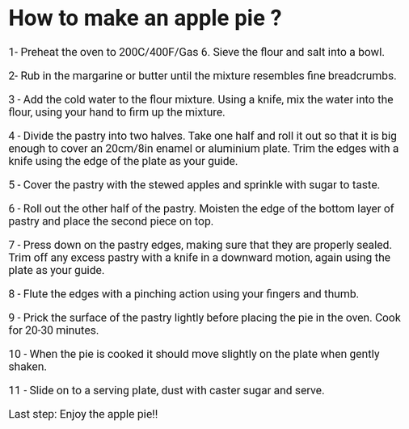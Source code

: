 
<html>
<head>
<link href='https://fonts.googleapis.com/css?family=Roboto' rel='stylesheet'>
<style>
body {
    font-family: 'Roboto';font-size: 22px;
}
</style>
</head>
<body>

<h1>How to make an apple pie ?</h1>

<p> 1- Preheat the oven to 200C/400F/Gas 6. Sieve the flour and salt into a bowl. </p>
<p> 2- Rub in the margarine or butter until the mixture resembles fine breadcrumbs. </p>
<p> 3 - Add the cold water to the flour mixture. Using a knife, mix the water into the flour, using your hand to firm up the mixture.</p>
<p> 4 - Divide the pastry into two halves. Take one half and roll it out so that it is big enough to cover an 20cm/8in enamel or aluminium plate. Trim the edges with a knife using the edge of the plate as your guide.</p>
<p> 5 - Cover the pastry with the stewed apples and sprinkle with sugar to taste.</p>
<p> 6 - Roll out the other half of the pastry. Moisten the edge of the bottom layer of pastry and place the second piece on top.</p>
<p> 7 - Press down on the pastry edges, making sure that they are properly sealed. Trim off any excess pastry with a knife in a downward motion, again using the plate as your guide.</p>
<p> 8 - Flute the edges with a pinching action using your fingers and thumb.</p>
<p> 9 - Prick the surface of the pastry lightly before placing the pie in the oven. Cook for 20-30 minutes.</p>
<p> 10 - When the pie is cooked it should move slightly on the plate when gently shaken.</p>
<p> 11 - Slide on to a serving plate, dust with caster sugar and serve.</p>
<p> Last step:  Enjoy the apple pie!! </p>
</body>
</html>
